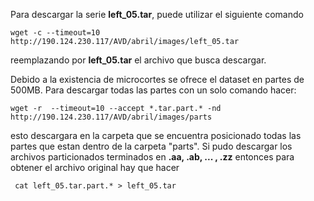 
Para descargar la serie **left_05.tar**, puede utilizar el siguiente comando 

`wget -c --timeout=10 http://190.124.230.117/AVD/abril/images/left_05.tar` 

reemplazando por **left_05.tar** el archivo que busca descargar.

Debido a la existencia de microcortes se ofrece el dataset en partes de 500MB. Para descargar todas las partes con un solo comando hacer:

`wget -r  --timeout=10 --accept *.tar.part.* -nd http://190.124.230.117/AVD/abril/images/parts`

esto descargara en la carpeta que se encuentra posicionado todas las partes que estan dentro de la carpeta "parts".
Si pudo descargar los archivos particionados terminados en **.aa, .ab, ... , .zz**   entonces para obtener el archivo original hay que hacer

` cat left_05.tar.part.* > left_05.tar`
